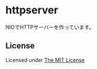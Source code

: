 # httpserver

NIOでHTTPサーバーを作っています。

## License

Licensed under [The MIT License](https://opensource.org/licenses/MIT)
